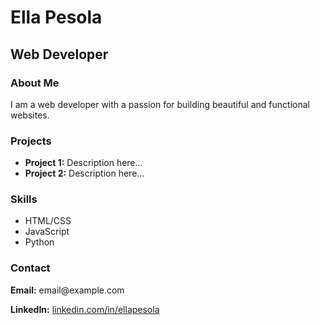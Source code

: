 <html>
<head>
  <title>Ella Pesola</title>
</head>
<body>
  <h1>Ella Pesola</h1>
  <h2>Web Developer</h2>
  <h3>About Me</h3>
  <p>I am a web developer with a passion for building beautiful and functional websites.</p>

  <h3>Projects</h3>
  <ul>
    <li><strong>Project 1:</strong> Description here...</li>
    <li><strong>Project 2:</strong> Description here...</li>
  </ul>

  <h3>Skills</h3>
  <ul>
    <li>HTML/CSS</li>
    <li>JavaScript</li>
    <li>Python</li>
  </ul>

  <h3>Contact</h3>
  <p><strong>Email:</strong> email@example.com</p>
  <p><strong>LinkedIn:</strong> <a href="#">linkedin.com/in/ellapesola</a></p>
</body>
</html>
